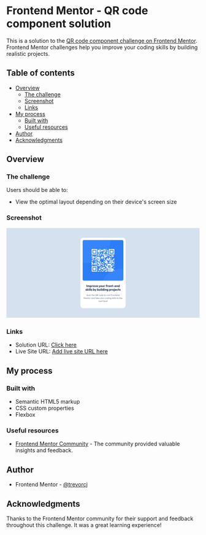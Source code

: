 # Frontend Mentor - QR code component solution

This is a solution to the [QR code component challenge on Frontend Mentor](https://www.frontendmentor.io/challenges/qr-code-component-iux_sIO_H). Frontend Mentor challenges help you improve your coding skills by building realistic projects.

## Table of contents

- [Overview](#overview)
  - [The challenge](#the-challenge)
  - [Screenshot](#screenshot)
  - [Links](#links)
- [My process](#my-process)
  - [Built with](#built-with)
  - [Useful resources](#useful-resources)
- [Author](#author)
- [Acknowledgments](#acknowledgments)

## Overview

### The challenge

Users should be able to:

- View the optimal layout depending on their device's screen size

### Screenshot

![Screenshot of the solution](./screenshot.png)

### Links

- Solution URL: [Click here](https://github.com/trevorcj/frontend-mentor-qr-code-component)
- Live Site URL: [Add live site URL here](#)

## My process

### Built with

- Semantic HTML5 markup
- CSS custom properties
- Flexbox

### Useful resources

- [Frontend Mentor Community](https://www.frontendmentor.io/community) - The community provided valuable insights and feedback.

## Author

- Frontend Mentor - [@trevorcj](https://www.frontendmentor.io/profile/trevorcj)

## Acknowledgments

Thanks to the Frontend Mentor community for their support and feedback throughout this challenge. It was a great learning experience!
